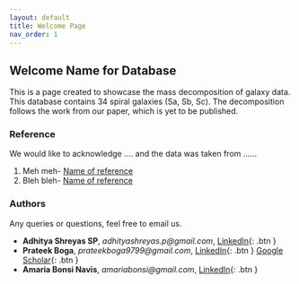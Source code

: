 ```yaml
---
layout: default
title: Welcome Page
nav_order: 1
---
```


## Welcome Name for Database

This is a page created to showcase the mass decomposition of galaxy data. This database contains 34 spiral galaxies (Sa, Sb, Sc). The decomposition follows the work from our paper, which is yet to be published. 

### Reference

We would like to acknowledge .... and the data was taken from ......

1. Meh meh- [Name of reference](https://www.youtube.com/watch?v=L_jWHffIx5E)
2. Bleh bleh- [Name of reference](https://www.youtube.com/watch?v=L_jWHffIx5E)

### Authors

Any queries or questions, feel free to email us.
- **Adhitya Shreyas SP**, _adhityashreyas.p@gmail.com_, <span class="fs-1"> [LinkedIn](https://www.linkedin.com/in/adhityaspas/){: .btn } </span>
- **Prateek Boga**, _prateekboga9799@gmail.com_, <span class="fs-1"> [LinkedIn](https://www.linkedin.com/in/prateek-boga/){: .btn } </span> <span class="fs-1"> [Google Scholar](https://scholar.google.com/citations?user=vM4UefwAAAAJ&hl=en&oi=ao){: .btn } </span>
- **Amaria Bonsi Navis**, _amariabonsi@gmail.com_, <span class="fs-1"> [LinkedIn](https://www.linkedin.com/in/amaria-bonsi-navis-007b521b1/){: .btn } </span>
